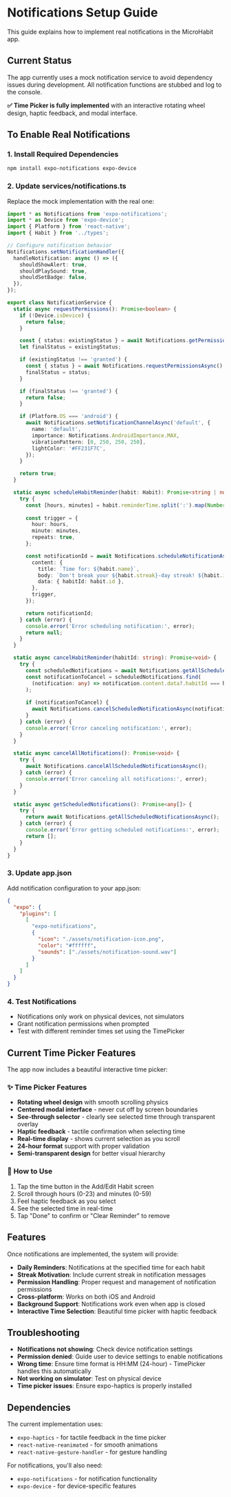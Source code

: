 # Notifications Setup Guide

This guide explains how to implement real notifications in the MicroHabit app.

## Current Status

The app currently uses a mock notification service to avoid dependency issues during development. All notification functions are stubbed and log to the console.

**✅ Time Picker is fully implemented** with an interactive rotating wheel design, haptic feedback, and modal interface.

## To Enable Real Notifications

### 1. Install Required Dependencies

```bash
npm install expo-notifications expo-device
```

### 2. Update services/notifications.ts

Replace the mock implementation with the real one:

```typescript
import * as Notifications from 'expo-notifications';
import * as Device from 'expo-device';
import { Platform } from 'react-native';
import { Habit } from '../types';

// Configure notification behavior
Notifications.setNotificationHandler({
  handleNotification: async () => ({
    shouldShowAlert: true,
    shouldPlaySound: true,
    shouldSetBadge: false,
  }),
});

export class NotificationService {
  static async requestPermissions(): Promise<boolean> {
    if (!Device.isDevice) {
      return false;
    }

    const { status: existingStatus } = await Notifications.getPermissionsAsync();
    let finalStatus = existingStatus;

    if (existingStatus !== 'granted') {
      const { status } = await Notifications.requestPermissionsAsync();
      finalStatus = status;
    }

    if (finalStatus !== 'granted') {
      return false;
    }

    if (Platform.OS === 'android') {
      await Notifications.setNotificationChannelAsync('default', {
        name: 'default',
        importance: Notifications.AndroidImportance.MAX,
        vibrationPattern: [0, 250, 250, 250],
        lightColor: '#FF231F7C',
      });
    }

    return true;
  }

  static async scheduleHabitReminder(habit: Habit): Promise<string | null> {
    try {
      const [hours, minutes] = habit.reminderTime.split(':').map(Number);
      
      const trigger = {
        hour: hours,
        minute: minutes,
        repeats: true,
      };

      const notificationId = await Notifications.scheduleNotificationAsync({
        content: {
          title: `Time for: ${habit.name}`,
          body: `Don't break your ${habit.streak}-day streak! ${habit.icon}`,
          data: { habitId: habit.id },
        },
        trigger,
      });

      return notificationId;
    } catch (error) {
      console.error('Error scheduling notification:', error);
      return null;
    }
  }

  static async cancelHabitReminder(habitId: string): Promise<void> {
    try {
      const scheduledNotifications = await Notifications.getAllScheduledNotificationsAsync();
      const notificationToCancel = scheduledNotifications.find(
        (notification: any) => notification.content.data?.habitId === habitId
      );
      
      if (notificationToCancel) {
        await Notifications.cancelScheduledNotificationAsync(notificationToCancel.identifier);
      }
    } catch (error) {
      console.error('Error canceling notification:', error);
    }
  }

  static async cancelAllNotifications(): Promise<void> {
    try {
      await Notifications.cancelAllScheduledNotificationsAsync();
    } catch (error) {
      console.error('Error canceling all notifications:', error);
    }
  }

  static async getScheduledNotifications(): Promise<any[]> {
    try {
      return await Notifications.getAllScheduledNotificationsAsync();
    } catch (error) {
      console.error('Error getting scheduled notifications:', error);
      return [];
    }
  }
}
```

### 3. Update app.json

Add notification configuration to your app.json:

```json
{
  "expo": {
    "plugins": [
      [
        "expo-notifications",
        {
          "icon": "./assets/notification-icon.png",
          "color": "#ffffff",
          "sounds": ["./assets/notification-sound.wav"]
        }
      ]
    ]
  }
}
```

### 4. Test Notifications

- Notifications only work on physical devices, not simulators
- Grant notification permissions when prompted
- Test with different reminder times set using the TimePicker

## Current Time Picker Features

The app now includes a beautiful interactive time picker:

### ✨ **Time Picker Features**
- **Rotating wheel design** with smooth scrolling physics
- **Centered modal interface** - never cut off by screen boundaries
- **See-through selector** - clearly see selected time through transparent overlay
- **Haptic feedback** - tactile confirmation when selecting time
- **Real-time display** - shows current selection as you scroll
- **24-hour format** support with proper validation
- **Semi-transparent design** for better visual hierarchy

### 🎯 **How to Use**
1. Tap the time button in the Add/Edit Habit screen
2. Scroll through hours (0-23) and minutes (0-59)
3. Feel haptic feedback as you select
4. See the selected time in real-time
5. Tap "Done" to confirm or "Clear Reminder" to remove

## Features

Once notifications are implemented, the system will provide:

- **Daily Reminders**: Notifications at the specified time for each habit
- **Streak Motivation**: Include current streak in notification messages
- **Permission Handling**: Proper request and management of notification permissions
- **Cross-platform**: Works on both iOS and Android
- **Background Support**: Notifications work even when app is closed
- **Interactive Time Selection**: Beautiful time picker with haptic feedback

## Troubleshooting

- **Notifications not showing**: Check device notification settings
- **Permission denied**: Guide user to device settings to enable notifications
- **Wrong time**: Ensure time format is HH:MM (24-hour) - TimePicker handles this automatically
- **Not working on simulator**: Test on physical device
- **Time picker issues**: Ensure expo-haptics is properly installed

## Dependencies

The current implementation uses:
- `expo-haptics` - for tactile feedback in the time picker
- `react-native-reanimated` - for smooth animations
- `react-native-gesture-handler` - for gesture handling

For notifications, you'll also need:
- `expo-notifications` - for notification functionality
- `expo-device` - for device-specific features 
